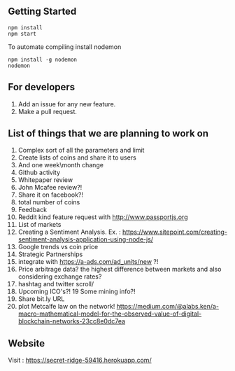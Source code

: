 ## Getting Started
```
npm install
npm start
```

To automate compiling install nodemon 

```
npm install -g nodemon
nodemon
```

## For developers
1. Add an issue for any new feature.
2. Make a pull request.

## List of things that we are planning to work on 

1. Complex sort of all the parameters and limit
2. Create lists of coins and share it to users
3. And one week\month change
4. Github activity
5. Whitepaper review
6. John Mcafee review?!
7. Share it on facebook?!
8. total number of coins
9. Feedback
10. Reddit kind feature request with http://www.passportjs.org
11. List of markets
12. Creating a Sentiment Analysis. Ex. : https://www.sitepoint.com/creating-sentiment-analysis-application-using-node-js/
13. Google trends vs coin price
14. Strategic Partnerships
15. integrate with https://a-ads.com/ad_units/new ?!
16. Price arbitrage data? the highest difference between markets and also considering exchange rates?
17. hashtag and twitter scroll/ 
18. Upcoming ICO's?!
19 Some mining info?!
20. Share bit.ly URL
21. plot Metcalfe law on the network! https://medium.com/@alabs.ken/a-macro-mathematical-model-for-the-observed-value-of-digital-blockchain-networks-23cc8e0dc7ea

## Website
Visit : https://secret-ridge-59416.herokuapp.com/

